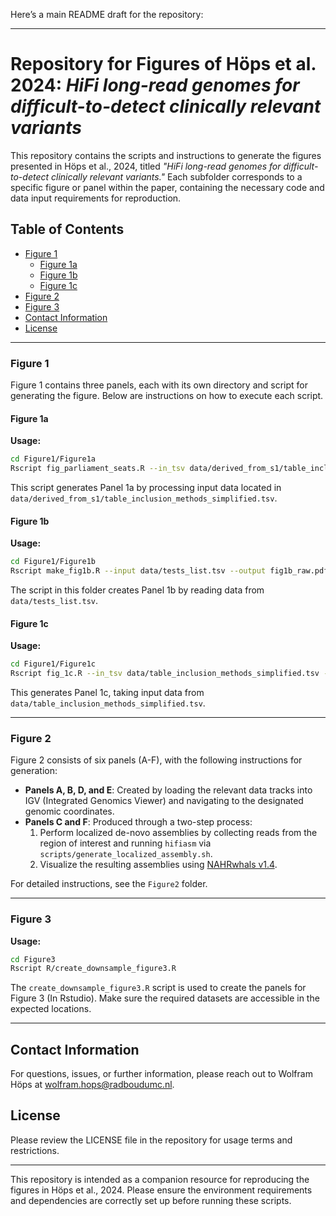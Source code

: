 Here’s a main README draft for the repository:

---

# Repository for Figures of Höps et al. 2024: *HiFi long-read genomes for difficult-to-detect clinically relevant variants*

This repository contains the scripts and instructions to generate the figures presented in Höps et al., 2024, titled *"HiFi long-read genomes for difficult-to-detect clinically relevant variants."* Each subfolder corresponds to a specific figure or panel within the paper, containing the necessary code and data input requirements for reproduction.

## Table of Contents
- [Figure 1](#figure-1)
  - [Figure 1a](#figure-1a)
  - [Figure 1b](#figure-1b)
  - [Figure 1c](#figure-1c)
- [Figure 2](#figure-2)
- [Figure 3](#figure-3)
- [Contact Information](#contact-information)
- [License](#license)

---

### Figure 1
Figure 1 contains three panels, each with its own directory and script for generating the figure. Below are instructions on how to execute each script.

#### Figure 1a
**Usage:**
```bash
cd Figure1/Figure1a
Rscript fig_parliament_seats.R --in_tsv data/derived_from_s1/table_inclusion_methods_simplified.tsv --out_pdf fig1a_raw.pdf
```

This script generates Panel 1a by processing input data located in `data/derived_from_s1/table_inclusion_methods_simplified.tsv`.

#### Figure 1b
**Usage:**
```bash
cd Figure1/Figure1b
Rscript make_fig1b.R --input data/tests_list.tsv --output fig1b_raw.pdf
```

The script in this folder creates Panel 1b by reading data from `data/tests_list.tsv`.

#### Figure 1c
**Usage:**
```bash
cd Figure1/Figure1c
Rscript fig_1c.R --in_tsv data/table_inclusion_methods_simplified.tsv --out_pdf Fig1c_raw.pdf
```

This generates Panel 1c, taking input data from `data/table_inclusion_methods_simplified.tsv`.

---

### Figure 2
Figure 2 consists of six panels (A-F), with the following instructions for generation:

- **Panels A, B, D, and E**: Created by loading the relevant data tracks into IGV (Integrated Genomics Viewer) and navigating to the designated genomic coordinates.
- **Panels C and F**: Produced through a two-step process:
    1. Perform localized de-novo assemblies by collecting reads from the region of interest and running `hifiasm` via `scripts/generate_localized_assembly.sh`.
    2. Visualize the resulting assemblies using [NAHRwhals v1.4](https://github.com/WHops/NAHRwhals).

For detailed instructions, see the `Figure2` folder.

---

### Figure 3
**Usage:**
```bash
cd Figure3
Rscript R/create_downsample_figure3.R
```

The `create_downsample_figure3.R` script is used to create the panels for Figure 3 (In Rstudio). Make sure the required datasets are accessible in the expected locations.

---

## Contact Information
For questions, issues, or further information, please reach out to Wolfram Höps at [wolfram.hops@radboudumc.nl](mailto:wolfram.hops@radboudumc.nl).

## License
Please review the LICENSE file in the repository for usage terms and restrictions.

---

This repository is intended as a companion resource for reproducing the figures in Höps et al., 2024. Please ensure the environment requirements and dependencies are correctly set up before running these scripts.